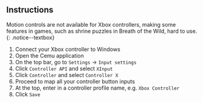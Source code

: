 ## Instructions

Motion controls are not available for Xbox controllers, making some features in games, such as shrine puzzles in Breath of the Wild, hard to use.
{: .notice--textbox}

1. Connect your Xbox controller to Windows
1. Open the Cemu application
1. On the top bar, go to `Settings` -> `Input settings`
1. Click `Controller API` and select `XInput`
1. Click `Controller` and select `Controller X`
1. Proceed to map all your controller button inputs
1. At the top, enter in a controller profile name, e.g. `Xbox Controller`
1. Click `Save`
